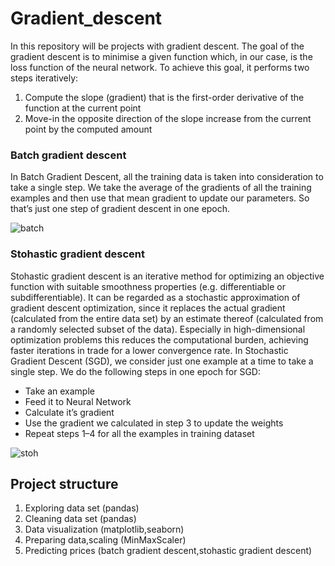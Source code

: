 # Gradient_descent
In this repository will be projects with gradient descent.
The goal of the gradient descent is to minimise a given function which, in our case, is the loss function of the neural network. To achieve this goal, it performs two steps iteratively:
1. Compute the slope (gradient) that is the first-order derivative of the function at the current point
2. Move-in the opposite direction of the slope increase from the current point by the computed amount

### Batch gradient descent
In Batch Gradient Descent, all the training data is taken into consideration to take a single step. We take the average of the gradients of all the training examples and then use that mean gradient to update our parameters. So that’s just one step of gradient descent in one epoch.

![batch](https://user-images.githubusercontent.com/77289083/109833753-d13bae80-7c41-11eb-98c1-3fb973d99810.png)



### Stohastic gradient descent
Stohastic gradient descent is an iterative method for optimizing an objective function with suitable smoothness properties (e.g. differentiable or subdifferentiable). It can be regarded as a stochastic approximation of gradient descent optimization, since it replaces the actual gradient (calculated from the entire data set) by an estimate thereof (calculated from a randomly selected subset of the data). Especially in high-dimensional optimization problems this reduces the computational burden, achieving faster iterations in trade for a lower convergence rate.
In Stochastic Gradient Descent (SGD), we consider just one example at a time to take a single step. We do the following steps in one epoch for SGD:
- Take an example
- Feed it to Neural Network
- Calculate it’s gradient
- Use the gradient we calculated in step 3 to update the weights
- Repeat steps 1–4 for all the examples in training dataset

![stoh](https://user-images.githubusercontent.com/77289083/109833855-e7496f00-7c41-11eb-99a8-5f850ea430ed.png)

## Project structure

1. Exploring data set (pandas)
2. Cleaning data set (pandas)
3. Data visualization (matplotlib,seaborn)
4. Preparing data,scaling (MinMaxScaler)
5. Predicting prices (batch gradient descent,stohastic gradient descent)
